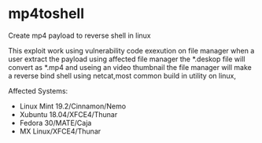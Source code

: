 # mp4toshell
Create mp4 payload to reverse shell in linux

This exploit work using vulnerability code exexution on file manager
when a user extract the payload using affected file manager the *.deskop file will convert as *.mp4 and useing an video thumbnail
the file manager will make a reverse bind shell using netcat,most common
build in utility on linux,

Affected Systems:

- Linux Mint 19.2/Cinnamon/Nemo
- Xubuntu 18.04/XFCE4/Thunar
- Fedora 30/MATE/Caja
- MX Linux/XFCE4/Thunar
